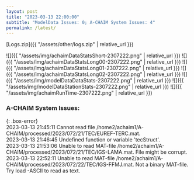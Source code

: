 ```yaml
---
layout: post
title: "2023-03-13 22:00:00"
subtitle: "ModelData Issues: 0; A-CHAIM System Issues: 4"
permalink: /latest/
---
```


[Logs.zip]({{ "/assets/other/logs.zip" | relative_url }})  

![]({{ "/assets/img/achaimDataStatsShort-2307222.png" | relative_url }})
![]({{ "/assets/img/achaimDataStatsLong00-2307222.png" | relative_url }})
![]({{ "/assets/img/achaimDataStatsLong01-2307222.png" | relative_url }})
![]({{ "/assets/img/achaimDataStatsLong02-2307222.png" | relative_url }})
![]({{ "/assets/img/modelDataDataStats-2307222.png" | relative_url }})
![]({{ "/assets/img/modelDataStationStats-2307222.png" | relative_url }})
![]({{ "/assets/img/achaimRunTime-2307222.png" | relative_url }})


### A-CHAIM System Issues:  
  
{: .box-error}  
2023-03-13 21:45:11 Cannot read file /home2/achaim1/A-CHAIM/processed/2023/072/21/TEC/EUREF-TERC.mat.  
2023-03-13 21:46:45 Undefined function or variable 'tecStruct'.  
2023-03-13 21:53:06 Unable to read MAT-file /home2/achaim1/A-CHAIM/processed/2023/072/21/TEC/IGS-LAMA.mat. File might be corrupt.  
2023-03-13 22:52:11 Unable to read MAT-file /home2/achaim1/A-CHAIM/processed/2023/072/22/TEC/IGS-FFMJ.mat. Not a binary MAT-file. Try load -ASCII to read as text.  
